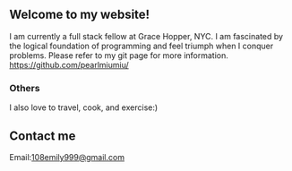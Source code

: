 ## Welcome to my website!

I am currently a full stack fellow at Grace Hopper, NYC. I am fascinated by the logical foundation of programming and feel triumph when I conquer problems. Please refer to my git page for more information. https://github.com/pearlmiumiu/



### Others

I also love to travel, cook, and exercise:)


## Contact me

Email:108emily999@gmail.com
